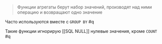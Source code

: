 > Функции агрегаты берут набор значений, производят над ними операцию и возвращают одно значение

Часто используются вместе с `GROUP BY` #q 

Такие функции игнорирую [[SQL NULL]] нулевые значения, кроме `COUNT` #q 

